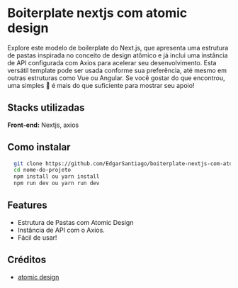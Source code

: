 # Boiterplate nextjs com atomic design

Explore este modelo de boilerplate do Next.js, que apresenta uma estrutura de pastas inspirada no conceito de design atômico e já inclui uma instância de API configurada com Axios para acelerar seu desenvolvimento. Esta versátil template pode ser usada conforme sua preferência, até mesmo em outras estruturas como Vue ou Angular. Se você gostar do que encontrou, uma simples 🌟 é mais do que suficiente para mostrar seu apoio!

## Stacks utilizadas

**Front-end:** Nextjs, axios

## Como instalar

```bash
  git clone https://github.com/EdgarSantiago/boiterplate-nextjs-com-atomic-design
  cd nome-do-projeto
  npm install ou yarn install
  npm run dev ou yarn run dev
```

## Features

- Estrutura de Pastas com Atomic Design
- Instância de API com o Axios.
- Fácil de usar!


## Créditos

- [atomic design](https://bradfrost.com/blog/post/atomic-web-design/)
